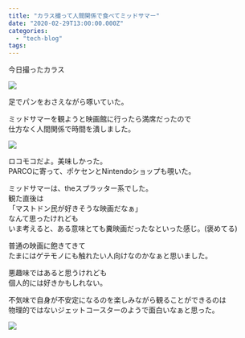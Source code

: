 ```yaml
---
title: "カラス撮って人間関係で食べてミッドサマー"
date: "2020-02-29T13:00:00.000Z"
categories: 
  - "tech-blog"
tags: 
---
```


今日撮ったカラス

![](/images/img_20200229_1333471391680410530623256.jpg)

足でパンをおさえながら啄いていた。

ミッドサマーを観ようと映画館に行ったら満席だったので  
仕方なく人間関係で時間を潰しました。

![](/images/2020-02-29-13-53-37-0588392890640277098795.jpg)

ロコモコだよ。美味しかった。  
PARCOに寄って、ポケセンとNintendoショップも覗いた。

ミッドサマーは、theスプラッター系でした。  
観た直後は  
「マストドン民が好きそうな映画だなぁ」  
なんて思ったけれども  
いま考えると、ある意味とても糞映画だったなといった感じ。(褒めてる)

普通の映画に飽きてきて  
たまにはゲテモノにも触れたい人向けなのかなぁと思いました。

悪趣味ではあると思うけれども  
個人的には好きかもしれない。

不気味で自身が不安定になるのを楽しみながら観ることができるのは  
物理的ではないジェットコースターのようで面白いなぁと思った。

![](https://scontent-nrt1-1.xx.fbcdn.net/v/t1.0-9/s1080x2048/52898531_1965362773589525_5425302877562208256_o.jpg?_nc_cat=106&_nc_sid=8024bb&_nc_ohc=VhVPB68YaBUAX-UxVRp&_nc_ht=scontent-nrt1-1.xx&_nc_tp=7&oh=205d95be8fd3dcd09481092bc59ba5ef&oe=5EFE33D6)
